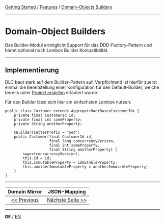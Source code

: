 [Getting Started](../index_de.md) / [Features](../guides/features_de.md) / [Domain-Objects Builders](domainobject_builders_de.md)

---

# Domain-Object Builders

Das Builder-Modul ermöglicht Support für das DDD-Factory-Pattern und bietet optional
noch Lombok Builder Kompatibilität.

---

## Implementierung
DLC baut stark auf dem Builder-Pattern auf. Verpflichtend ist hierfür zuerst einmal die Bereitstellung einer 
Konfiguration für den Default-Builder, welche bereits unter 
[Projekt erstellen](../guides/configuration_de.md#DomainObjectBuilderProvider) erläutert wurde.

Für den Builder lässt sich hier am einfachsten Lombok nutzen:
```
public class Customer extends AggregateRootBase<CustomerId> {
    private final CustomerId id;
    private final int someProperty;
    private String anotherProperty;
    
    @Builder(setterPrefix = "set")
    public Customer(final CustomerId id,
                    final long concurrencyVersion,
                    final int someProperty,
                    final String anotherProperty) {
        super(concurrencyVersion);
        this.id = id;
        this.immutableProperty = immutableProperty;
        this.anotherImmutableProperty = anotherImmutableProperty;
    }
}
```

---

|            **Domain Mirror**             |           **JSON-Mapping**            |
|:----------------------------------------:|:-------------------------------------:|
| [<< Previous](domain_mirror_de.md) | [Nächste Seite >>](json_mapping_de.md) |

---

**DE** / [EN](../../english/features/domainobject_builders_en.md)